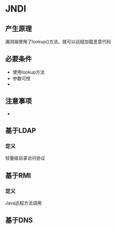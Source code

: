# JNDI
## 产生原理
漏洞端使用了lookup()方法，就可以远程加载恶意代码
## 必要条件
+ 使用lookup方法
+ 参数可控
+ 
## 注意事项
+

## 基于LDAP
### 定义
轻量级目录访问协议

## 基于RMI
### 定义
Java远程方法调用

## 基于DNS